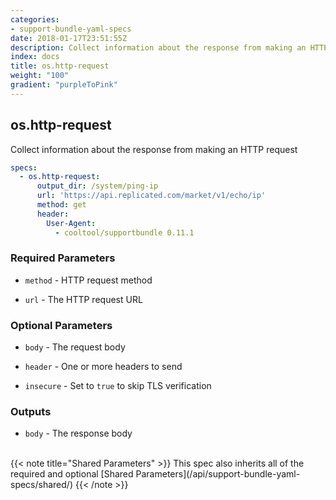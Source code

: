 ```yaml
---
categories:
- support-bundle-yaml-specs
date: 2018-01-17T23:51:55Z
description: Collect information about the response from making an HTTP request
index: docs
title: os.http-request
weight: "100"
gradient: "purpleToPink"
---
```


## os.http-request

Collect information about the response from making an HTTP request


```yaml
specs:
  - os.http-request:
      output_dir: /system/ping-ip
      url: 'https://api.replicated.com/market/v1/echo/ip'
      method: get
      header:
        User-Agent:
          - cooltool/supportbundle 0.11.1
```

    
### Required Parameters


- `method` - HTTP request method


- `url` - The HTTP request URL


    
### Optional Parameters


- `body` - The request body


- `header` - One or more headers to send


- `insecure` - Set to `true` to skip TLS verification


    
### Outputs


- `body` - The response body

    
<br>
{{< note title="Shared Parameters" >}}
This spec also inherits all of the required and optional [Shared Parameters](/api/support-bundle-yaml-specs/shared/)
{{< /note >}}
    
    